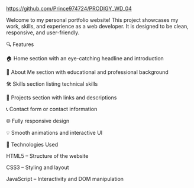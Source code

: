 https://github.com/Prince974724/PRODIGY_WD_04

Welcome to my personal portfolio website! This project showcases my work, skills, and experience as a web developer. It is designed to be clean, responsive, and user-friendly.

🔍 Features

🏠 Home section with an eye-catching headline and introduction

🙋 About Me section with educational and professional background

🛠️ Skills section listing technical skills

💼 Projects section with links and descriptions

📞 Contact form or contact information

🌐 Fully responsive design

💡 Smooth animations and interactive UI

🧰 Technologies Used

HTML5 – Structure of the website

CSS3 – Styling and layout

JavaScript – Interactivity and DOM manipulation
